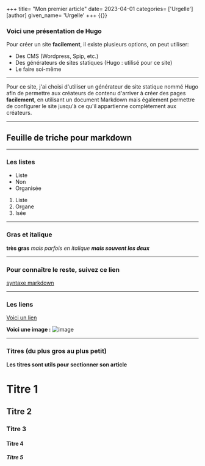 +++
title= "Mon premier article"
date= 2023-04-01
categories= ['Urgelle']
[author] 
    given_name= 'Urgelle'
+++
{{<table>}}

### Voici une présentation de Hugo
Pour créer un site __facilement__, il existe plusieurs options, on peut utiliser: 

* Des CMS (Wordpress, Spip, etc.)
* Des générateurs de sites statiques (Hugo : utilisé pour ce site)
* Le faire soi-même

______________________

Pour ce site, j'ai choisi d'utiliser un générateur de site statique nommé Hugo
afin de permettre aux créateurs de contenu d'arriver à créer des pages
__facilement__, en utilisant un document Markdown mais également permettre de
configurer le site jusqu'à ce qu'il appartienne complètement aux créateurs.
________________________

## Feuille de triche pour markdown

________________________

### Les listes

* Liste
* Non
* Organisée

1. Liste
2. Organe
3. Isée

_____________________

### Gras et italique

__très gras__
_mais parfois en italique_
___mais souvent les deux___

_______________________

### Pour connaître le reste, suivez ce lien
[syntaxe markdown](https://www.markdownguide.org/basic-syntax)


__________________

### Les liens

[Voici un lien](https://links.urgelle.fr)

__Voici une image :__
![image](/images/1.jpg)

___________________
### Titres (du plus gros au plus petit) 
__Les titres sont utils pour sectionner son article__

# Titre 1
## Titre 2
### Titre 3
#### Titre 4
##### Titre 5
